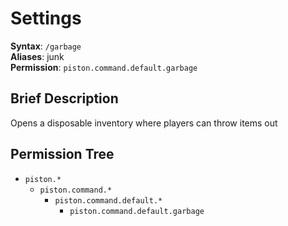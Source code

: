 # Settings
**Syntax**: `/garbage` \
**Aliases**: junk \
**Permission**: `piston.command.default.garbage`

## Brief Description
Opens a disposable inventory where players can throw items out

## Permission Tree
- `piston.*`
  - `piston.command.*`
    - `piston.command.default.*`
      - `piston.command.default.garbage`